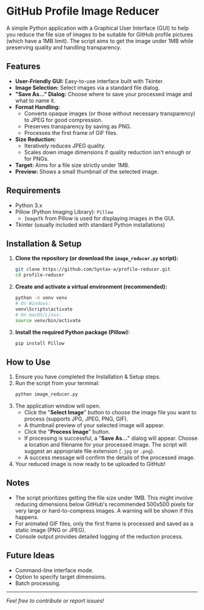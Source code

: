 # GitHub Profile Image Reducer

A simple Python application with a Graphical User Interface (GUI) to help you reduce the file size of images to be suitable for GitHub profile pictures (which have a 1MB limit). The script aims to get the image under 1MB while preserving quality and handling transparency.


## Features

*   **User-Friendly GUI:** Easy-to-use interface built with Tkinter.
*   **Image Selection:** Select images via a standard file dialog.
*   **"Save As..." Dialog:** Choose where to save your processed image and what to name it.
*   **Format Handling:**
    *   Converts opaque images (or those without necessary transparency) to JPEG for good compression.
    *   Preserves transparency by saving as PNG.
    *   Processes the first frame of GIF files.
*   **Size Reduction:**
    *   Iteratively reduces JPEG quality.
    *   Scales down image dimensions if quality reduction isn't enough or for PNGs.
*   **Target:** Aims for a file size strictly under 1MB.
*   **Preview:** Shows a small thumbnail of the selected image.

## Requirements

*   Python 3.x
*   Pillow (Python Imaging Library): `Pillow`
    *   `ImageTk` from Pillow is used for displaying images in the GUI.
*   Tkinter (usually included with standard Python installations)

## Installation & Setup

1.  **Clone the repository (or download the `image_reducer.py` script):**
    ```bash
    git clone https://github.com/Syntax-a/profile-reducer.git
    cd profile-reducer
    ```

2.  **Create and activate a virtual environment (recommended):**
    ```bash
    python -m venv venv
    # On Windows:
    venv\Scripts\activate
    # On macOS/Linux:
    source venv/bin/activate
    ```

3.  **Install the required Python package (Pillow):**
    ```bash
    pip install Pillow
    ```

## How to Use

1.  Ensure you have completed the Installation & Setup steps.
2.  Run the script from your terminal:
    ```bash
    python image_reducer.py
    ```
3.  The application window will open.
    *   Click the "**Select Image**" button to choose the image file you want to process (supports JPG, JPEG, PNG, GIF).
    *   A thumbnail preview of your selected image will appear.
    *   Click the "**Process Image**" button.
    *   If processing is successful, a "**Save As...**" dialog will appear. Choose a location and filename for your processed image. The script will suggest an appropriate file extension (`.jpg` or `.png`).
    *   A success message will confirm the details of the processed image.
4.  Your reduced image is now ready to be uploaded to GitHub!

## Notes

*   The script prioritizes getting the file size under 1MB. This might involve reducing dimensions below GitHub's recommended 500x500 pixels for very large or hard-to-compress images. A warning will be shown if this happens.
*   For animated GIF files, only the first frame is processed and saved as a static image (PNG or JPEG).
*   Console output provides detailed logging of the reduction process.

## Future Ideas 

*   Command-line interface mode.
*   Option to specify target dimensions.
*   Batch processing.

---

*Feel free to contribute or report issues!*